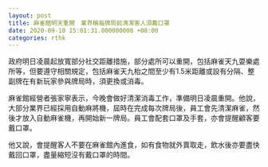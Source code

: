 ```yaml
---
layout: post
title: 麻雀館明天重開　業界稱每牌局前清潔客人須戴口罩
date: 2020-09-10 15:01:31.000000000 +08:00
categories: rthk
---
```


政府明日凌晨起放寬部分社交距離措施，部分處所可以重開，包括麻雀天九耍樂處所等，但要遵守相關規定，包括麻雀天九枱之間至少有1.5米距離或設有分隔、整副牌在有新玩家參與牌局時，須更換或消毒。

麻雀館經營者張家寧表示，今晚會做好清潔消毒工作，準備明日凌晨重開。他說，大部分業界已經採用自動麻將機，屆時在完成每次牌局後，員工會先清潔麻雀，然後才放入自動麻雀機，再開始新一牌局。員工會配套口罩及手套，亦會提醒顧客要戴口罩。

他又說，會提醒客人不要在麻雀館內進食，如有食物就外賣取走，飲水後亦要盡快戴回口罩，盡量縮短沒有戴口罩的時間。
